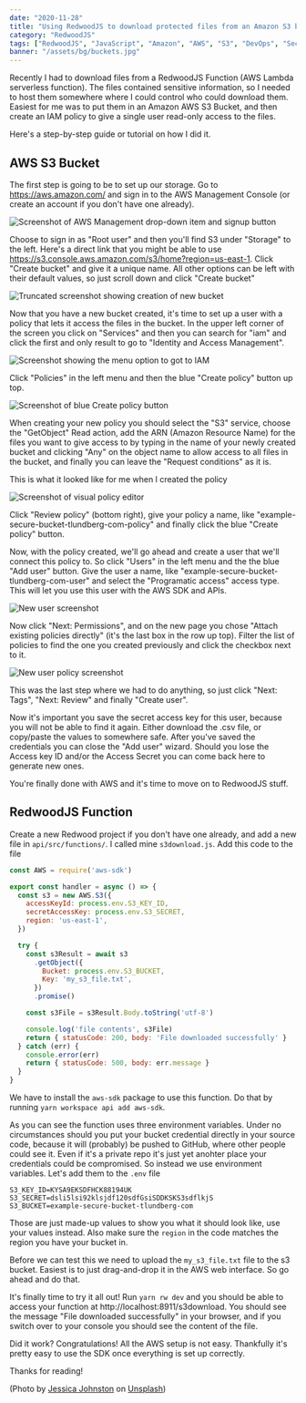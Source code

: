 ```yaml
---
date: "2020-11-28"
title: "Using RedwoodJS to download protected files from an Amazon S3 bucket"
category: "RedwoodJS"
tags: ["RedwoodJS", "JavaScript", "Amazon", "AWS", "S3", "DevOps", "Security"]
banner: "/assets/bg/buckets.jpg"
---
```


Recently I had to download files from a RedwoodJS Function (AWS Lambda serverless function). The files contained sensitive information, so I needed to host them somewhere where I could control who could download them. Easiest for me was to put them in an Amazon AWS S3 Bucket, and then create an IAM policy to give a single user read-only access to the files.

Here's a step-by-step guide or tutorial on how I did it.

## AWS S3 Bucket

The first step is going to be to set up our storage. Go to https://aws.amazon.com/ and sign in to the AWS Management Console (or create an account if you don't have one already).

![Screenshot of AWS Management drop-down item and signup button](/assets/aws_signin.png "aws signin/signup screenshot")

Choose to sign in as "Root user" and then you'll find S3 under "Storage" to the left. Here's a direct link that you might be able to use https://s3.console.aws.amazon.com/s3/home?region=us-east-1. Click "Create bucket" and give it a unique name. All other options can be left with their default values, so just scroll down and click "Create bucket"

![Truncated screenshot showing creation of new bucket](/assets/aws_new_bucket.png "aws new bucket")

Now that you have a new bucket created, it's time to set up a user with a policy that lets it access the files in the bucket. In the upper left corner of the screen you click on "Services" and then you can search for "iam" and click the first and only result to go to "Identity and Access Management". 

![Screenshot showing the menu option to got to IAM](/assets/aws_services_iam.png "menu to go to iam")

Click "Policies" in the left menu and then the blue "Create policy" button up top.

![Screenshot of blue Create policy button](/assets/aws_create_policy_button.png "create policy button")

When creating your new policy you should select the "S3" service, choose the "GetObject" Read action, add the ARN (Amazon Resource Name) for the files you want to give access to by typing in the name of your newly created bucket and clicking "Any" on the object name to allow access to all files in the bucket, and finally you can leave the "Request conditions" as it is.

This is what it looked like for me when I created the policy

![Screenshot of visual policy editor](/assets/aws_visual_policy.png "visual policy editor")

Click "Review policy" (bottom right), give your policy a name, like "example-secure-bucket-tlundberg-com-policy" and finally click the blue "Create policy" button.

Now, with the policy created, we'll go ahead and create a user that we'll connect this policy to. So click "Users" in the left menu and the the blue "Add user" button. Give the user a name, like "example-secure-bucket-tlundberg-com-user" and select the "Programatic access" access type. This will let you use this user with the AWS SDK and APIs.

![New user screenshot](/assets/aws_new_user.png "new user")

Now click "Next: Permissions", and on the new page you chose "Attach existing policies directly" (it's the last box in the row up top). Filter the list of policies to find the one you created previously and click the checkbox next to it.

![New user policy screenshot](/assets/aws_new_user_policy.png "new user policy")

This was the last step where we had to do anything, so just click "Next: Tags", "Next: Review" and finally "Create user".

Now it's important you save the secret access key for this user, because you will not be able to find it again. Either download the .csv file, or copy/paste the values to somewhere safe. After you've saved the credentials you can close the "Add user" wizard. Should you lose the Access key ID and/or the Access Secret you can come back here to generate new ones.

You're finally done with AWS and it's time to move on to RedwoodJS stuff.

## RedwoodJS Function

Create a new Redwood project if you don't have one already, and add a new file in `api/src/functions/`. I called mine `s3download.js`. Add this code to the file

```javascript
const AWS = require('aws-sdk')

export const handler = async () => {
  const s3 = new AWS.S3({
    accessKeyId: process.env.S3_KEY_ID,
    secretAccessKey: process.env.S3_SECRET,
    region: 'us-east-1',
  })

  try {
    const s3Result = await s3
      .getObject({
        Bucket: process.env.S3_BUCKET,
        Key: 'my_s3_file.txt',
      })
      .promise()

    const s3File = s3Result.Body.toString('utf-8')

    console.log('file contents', s3File)
    return { statusCode: 200, body: 'File downloaded successfully' }
  } catch (err) {
    console.error(err)
    return { statusCode: 500, body: err.message }
  }
}
```

We have to install the `aws-sdk` package to use this function. Do that by running `yarn workspace api add aws-sdk`.

As you can see the function uses three environment variables. Under no circumstances should you put your bucket credential directly in your source code, because it will (probably) be pushed to GitHub, where other people could see it. Even if it's a private repo it's just yet anohter place your credentials could be compromised. So instead we use environment variables. Let's add them to the `.env` file

```
S3_KEY_ID=KYSA9EKSDFHCK88194UK
S3_SECRET=dsli5lsi92klsjdf120sdfGsiSDDKSKS3sdflkjS
S3_BUCKET=example-secure-bucket-tlundberg-com
```

Those are just made-up values to show you what it should look like, use your values instead. Also make sure the `region` in the code matches the region you have your bucket in.

Before we can test this we need to upload the `my_s3_file.txt` file to the s3 bucket. Easiest is to just drag-and-drop it in the AWS web interface. So go ahead and do that. 

It's finally time to try it all out! Run `yarn rw dev` and you should be able to access your function at http://localhost:8911/s3download. You should see the message "File downloaded successfully" in your browser, and if you switch over to your console you should see the content of the file.

Did it work? Congratulations! All the AWS setup is not easy. Thankfully it's pretty easy to use the SDK once everything is set up correctly. 

Thanks for reading! 

(<span>Photo by <a href="https://unsplash.com/@jdjohnston?utm_source=unsplash&amp;utm_medium=referral&amp;utm_content=creditCopyText">Jessica Johnston</a> on <a href="https://unsplash.com/s/photos/buckets?utm_source=unsplash&amp;utm_medium=referral&amp;utm_content=creditCopyText">Unsplash</a></span>)